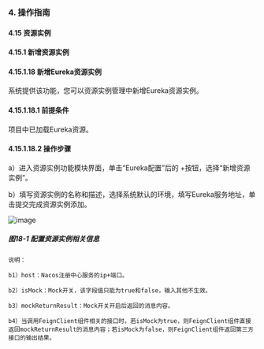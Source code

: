 ### 4. 操作指南

#### 4.15 资源实例

#### 4.15.1 新增资源实例

#### 4.15.1.18 新增Eureka资源实例

系统提供该功能，您可以资源实例管理中新增Eureka资源实例。

#### 4.15.1.18.1 前提条件

项目中已加载Eureka资源。

#### 4.15.1.18.2 操作步骤

a）进入资源实例功能模块界面，单击“Eureka配置”后的 +按钮，选择“新增资源实例”。

b）填写资源实例的名称和描述，选择系统默认的环境，填写Eureka服务地址，单击提交完成资源实例添加。

![image](https://user-images.githubusercontent.com/79617492/198531535-20d91831-523e-4c1a-8b47-e5f31548c36c.png)

##### 图18-1 配置资源实例相关信息

```
说明：

b1）host：Nacos注册中心服务的ip+端口。

b2）isMock：Mock开关，该字段值只能为true和false，输入其他不生效。

b3）mockReturnResult：Mock开关开启后返回的消息内容。

b4）当调用FeignClient组件相关的接口时，若isMock为true，则FeignClient组件直接返回mockReturnResult的消息内容；若isMock为false，则FeignClient组件返回第三方接口的输出结果。
```
